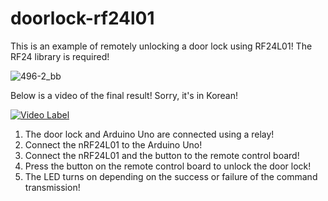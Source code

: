# doorlock-rf24l01
This is an example of remotely unlocking a door lock using RF24L01! The RF24 library is required!

![496-2_bb](https://user-images.githubusercontent.com/106683637/175772420-3d890d97-f4a4-47b4-8f29-982567efe6c3.jpg)

Below is a video of the final result! Sorry, it's in Korean!

[![Video Label](http://img.youtube.com/vi/OhPPtS6Nshs/0.jpg)](https://youtu.be/OhPPtS6Nshs?t=7273)

1. The door lock and Arduino Uno are connected using a relay!
2. Connect the nRF24L01 to the Arduino Uno!
3. Connect the nRF24L01 and the button to the remote control board!
4. Press the button on the remote control board to unlock the door lock!
5. The LED turns on depending on the success or failure of the command transmission!
